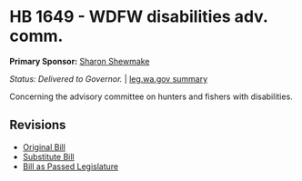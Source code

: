 # HB 1649 - WDFW disabilities adv. comm.
**Primary Sponsor:** [Sharon Shewmake](/person/leg/sharon.shewmake.md)

*Status: Delivered to Governor.* | [leg.wa.gov summary](https://app.leg.wa.gov/billsummary?BillNumber=1649&Year=2021)

Concerning the advisory committee on hunters and fishers with disabilities.

## Revisions
* [Original Bill](1/)
* [Substitute Bill](S/)
* [Bill as Passed Legislature](S.PL/)